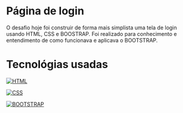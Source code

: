# Página de login

O desafio hoje foi construir de forma mais simplista uma tela de login usando HTML, CSS e BOOSTRAP. Foi realizado para conhecimento e entendimento de como funcionava e aplicava o BOOTSTRAP.

# Tecnológias usadas


[![HTML](https://img.shields.io/badge/html-000?style=for-the-badge&logo=htmlt&logoColor=E94D5F)](https://developer.mozilla.org/pt-BR/docs/Web/HTML) 

[![CSS](https://img.shields.io/badge/CSS-000?style=for-the-badge&logo=htmlt&logoColor=E94D5F)](https://developer.mozilla.org/pt-BR/docs/Web/HTML) 

[![BOOTSTRAP](https://img.shields.io/badge/BOOTSTRAP-000?style=for-the-badge&logo=htmlt&logoColor=E94D5F)](https://developer.mozilla.org/pt-BR/docs/Web/HTML) 
